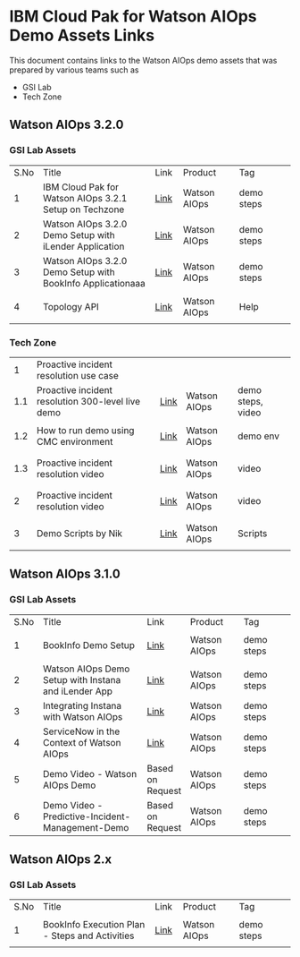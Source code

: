 # IBM Cloud Pak for Watson AIOps Demo Assets Links

This document contains links to the Watson AIOps demo assets that was prepared by various teams such as

- GSI Lab
- Tech Zone

## Watson AIOps 3.2.0

### GSI Lab Assets


<table>
    <tr>
        <td width="5%">S.No</td>
        <td width="40%">Title</td>
        <td width="10%">Link</td>
        <td width="20%">Product</td>
        <td width="20%">Tag</td>
    </tr>
    <tr>
        <td>1</td>
        <td>IBM Cloud Pak for Watson AIOps 3.2.1 Setup on Techzone</td>
        <td>
      
[Link](https://github.com/GandhiCloudLab/waiops-320-setup-on-techzone)</td>
        <td>Watson AIOps </td>
        <td>demo steps </td>
    </tr>
     <tr>
        <td>2</td>
        <td>Watson AIOps 3.2.0 Demo Setup with iLender Application</td>
        <td>
      
[Link](https://github.com/GandhiCloudLab/watson-ai-ops-320-guide-ilender)</td>
        <td>Watson AIOps </td>
        <td>demo steps </td>
    </tr>
    <tr>
        <td>3</td>
        <td>Watson AIOps 3.2.0 Demo Setup with BookInfo Applicationaaa</td>
        <td>
      
[Link](https://github.com/GandhiCloudLab/watson-ai-ops-320-guide-bookinfo)</td>
        <td>Watson AIOps </td>
        <td>demo steps </td>
    </tr>
    <tr>
        <td>4</td>
        <td> Topology API</td>
        <td>
      
[Link](https://github.com/GandhiCloudLab/watson-ai-ops-320-topology-api)</td>
        <td>Watson AIOps </td>
        <td>Help </td>
    </tr>
</table>

### Tech Zone 

<table>
    <tr>
        <td>1</td>
        <td>Proactive incident resolution use case</td>
        <td></td>
        <td></td>
    </tr>
    <tr>
        <td>1.1</td>
        <td>Proactive incident resolution 300-level live demo</td>
        <td>

[Link](https://ibm-garage-tsa.github.io/platinum-demos/300-watson-aiops-proactive-incident-resolution/demo-preparation/)</td>
        <td>Watson AIOps </td>
        <td>demo steps, video </td>
    </tr>
    <tr>
        <td>1.2</td>
        <td>How to run demo using CMC environment</td>
        <td>
      
[Link](https://cmc.coc-ibm.com/aiops)</td>
        <td>Watson AIOps </td>
        <td>demo env </td>
    </tr>
    <tr>
        <td>1.3</td>
        <td>Proactive incident resolution video</td>
        <td>
      
[Link](https://ibm.ent.box.com/s/s6gj05hjc7h0zyvpykc32r71i3xr2ilb)</td>
        <td>Watson AIOps </td>
        <td>video</td>
    </tr>
    <tr>
        <td>2</td>
        <td>Proactive incident resolution video</td>
        <td>
      
[Link](https://ibm.ent.box.com/s/s6gj05hjc7h0zyvpykc32r71i3xr2ilb)</td>
        <td>Watson AIOps </td>
        <td>video </td>
    </tr>
    <tr>
        <td>3</td>
        <td>Demo Scripts by Nik</td>
        <td>
      
[Link](https://techzone.ibm.com/collection/cp4waiopsdemo)</td>
        <td>Watson AIOps </td>
        <td>Scripts </td>
    </tr>
</table>


## Watson AIOps 3.1.0

### GSI Lab Assets


<table>
    <tr>
        <td width="5%">S.No</td>
        <td width="40%">Title</td>
        <td width="10%">Link</td>
        <td width="20%">Product</td>
        <td width="20%">Tag</td>
    </tr>
    <tr>
        <td>1</td>
        <td>BookInfo Demo Setup</td>
        <td>
      
[Link](https://github.com/ibm-gsi-ecosystem/watson-ai-ops-310-guide)</td>
        <td>Watson AIOps </td>
        <td>demo steps </td>
    </tr>
     <tr>
        <td>2</td>
        <td>Watson AIOps Demo Setup with Instana and iLender App</td>
        <td>[Link](https://github.com/ibm-gsi-ecosystem/watson-ai-ops-instana-ilender)</td>
        <td>Watson AIOps </td>
        <td>demo steps </td>
    </tr>
     <tr>
        <td>3</td>
        <td>Integrating Instana with Watson AIOps</td>
        <td>[Link](https://github.com/ibm-gsi-ecosystem/watson-ai-ops-instana)</td>
        <td>Watson AIOps </td>
        <td>demo steps </td>
    </tr>
     <tr>
        <td>4</td>
        <td>ServiceNow in the Context of Watson AIOps</td>
        <td>[Link](https://github.com/ibm-gsi-ecosystem/watson-ai-ops-snow) </td>
        <td>Watson AIOps </td>
        <td>demo steps </td>
    </tr>
     <tr>
        <td>5</td>
        <td>Demo Video - Watson AIOps Demo</td>
        <td>Based on Request</td>
        <td>Watson AIOps </td>
        <td>demo steps </td>
    </tr>
     <tr>
        <td>6</td>
        <td> Demo Video - Predictive-Incident-Management-Demo</td>
        <td>Based on Request</td>
        <td>Watson AIOps </td>
        <td>demo steps </td>
    </tr>
</table>



## Watson AIOps 2.x

### GSI Lab Assets

<table>
    <tr>
        <td width="5%">S.No</td>
        <td width="40%">Title</td>
        <td width="10%">Link</td>
        <td width="20%">Product</td>
        <td width="20%">Tag</td>
    </tr>
    <tr>
        <td>1</td>
        <td>BookInfo Execution Plan - Steps and Activities</td>
        <td>
      
[Link](https://github.com/ibm-gsi-ecosystem/watson-ai-ops-guide)</td>
        <td>Watson AIOps </td>
        <td>demo steps </td>
    </tr>
</table>

